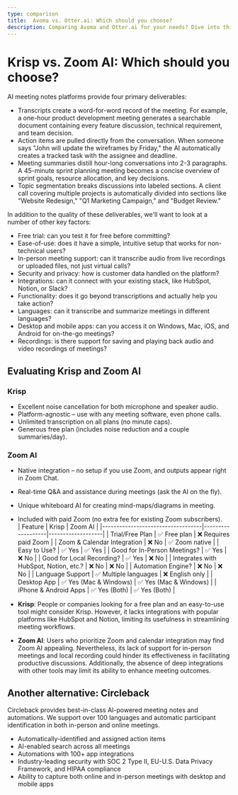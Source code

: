 ```yaml
---
type: comparison
title:  Avoma vs. Otter.ai: Which should you choose?
description: Comparing Avoma and Otter.ai for your needs? Dive into this article to evaluate both tools and discover an alternative, Circleback.
---
```


# Krisp vs. Zoom AI: Which should you choose?  
AI meeting notes platforms provide four primary deliverables:  
  
* Transcripts create a word-for-word record of the meeting. For example, a one-hour product development meeting generates a searchable document containing every feature discussion, technical requirement, and team decision.  
* Action items are pulled directly from the conversation. When someone says "John will update the wireframes by Friday," the AI automatically creates a tracked task with the assignee and deadline.  
* Meeting summaries distill hour-long conversations into 2-3 paragraphs. A 45-minute sprint planning meeting becomes a concise overview of sprint goals, resource allocation, and key decisions.  
* Topic segmentation breaks discussions into labeled sections. A client call covering multiple projects is automatically divided into sections like "Website Redesign," "Q1 Marketing Campaign," and "Budget Review."  
  
In addition to the quality of these deliverables, we'll want to look at a number of other key factors:  
  
* Free trial: can you test it for free before committing?  
* Ease-of-use: does it have a simple, intuitive setup that works for non-technical users?  
* In-person meeting support: can it transcribe audio from live recordings or uploaded files, not just virtual calls?  
* Security and privacy: how is customer data handled on the platform?  
* Integrations: can it connect with your existing stack, like HubSpot, Notion, or Slack?  
* Functionality: does it go beyond transcriptions and actually help you take action?  
* Languages: can it transcribe and summarize meetings in different languages?  
* Desktop and mobile apps: can you access it on Windows, Mac, iOS, and Android for on-the-go meetings?  
* Recordings: is there support for saving and playing back audio and video recordings of meetings?    
## Evaluating Krisp and Zoom AI  
### Krisp
- Excellent noise cancellation for both microphone and speaker audio.
- Platform-agnostic – use with any meeting software, even phone calls.
- Unlimited transcription on all plans (no minute caps).
- Generous free plan (includes noise reduction and a couple summaries/day).

### Zoom AI
- Native integration – no setup if you use Zoom, and outputs appear right in Zoom Chat.
- Real-time Q&A and assistance during meetings (ask the AI on the fly).
- Unique whiteboard AI for creating mind-maps/diagrams in meeting.
- Included with paid Zoom (no extra fee for existing Zoom subscribers).  
| Feature                           | Krisp             | Zoom AI           |
|-----------------------------------|-------------------|-------------------|
| Trial/Free Plan                   | ✅ Free plan      | ❌ Requires paid Zoom |
| Zoom & Calendar Integration       | ❌ No             | ✅ Zoom native     |
| Easy to Use?                      | ✅ Yes            | ✅ Yes            |
| Good for In-Person Meetings?      | ✅ Yes            | ❌ No             |
| Good for Local Recording?         | ✅ Yes            | ❌ No             |
| Integrates with HubSpot, Notion, etc.? | ❌ No         | ❌ No             |
| Automation Engine?                | ❌ No             | ❌ No             |
| Language Support                  | ✅ Multiple languages | ❌ English only |
| Desktop App                       | ✅ Yes (Mac & Windows) | ✅ Yes (Mac & Windows) |
| iPhone & Android Apps             | ✅ Yes (Both)     | ✅ Yes (Both)     |  
- **Krisp**: People or companies looking for a free plan and an easy-to-use tool might consider Krisp. However, it lacks integrations with popular platforms like HubSpot and Notion, limiting its usefulness in streamlining meeting workflows.

- **Zoom AI**: Users who prioritize Zoom and calendar integration may find Zoom AI appealing. Nevertheless, its lack of support for in-person meetings and local recording could hinder its effectiveness in facilitating productive discussions. Additionally, the absence of deep integrations with other tools may limit its ability to enhance meeting outcomes.  
## Another alternative: Circleback  
Circleback provides best-in-class AI-powered meeting notes and automations. We support over 100 languages and automatic participant identification in both in-person and online meetings.  
  
* Automatically-identified and assigned action items  
* AI-enabled search across all meetings  
* Automations with 100+ app integrations  
* Industry-leading security with SOC 2 Type II, EU-U.S. Data Privacy Framework, and HIPAA compliance  
* Ability to capture both online and in-person meetings with desktop and mobile apps  